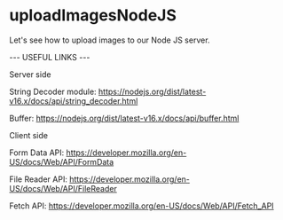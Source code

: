 # uploadImagesNodeJS

Let's see how to upload images to our Node JS server.

--- USEFUL LINKS ---

Server side

String Decoder module:
https://nodejs.org/dist/latest-v16.x/docs/api/string_decoder.html

Buffer:
https://nodejs.org/dist/latest-v16.x/docs/api/buffer.html

Client side

Form Data API:
https://developer.mozilla.org/en-US/docs/Web/API/FormData

File Reader API:
https://developer.mozilla.org/en-US/docs/Web/API/FileReader

Fetch API:
https://developer.mozilla.org/en-US/docs/Web/API/Fetch_API


